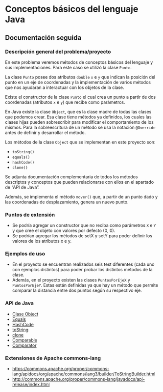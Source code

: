 ﻿# Conceptos básicos del lenguaje Java

## Documentación seguida

### Descripción general del problema/proyecto
En este problema veremos métodos de conceptos básicos del lenguaje y sus implementaciones. Para este caso se utilizó la clase `Punto`.

La clase `Punto` posee dos atributos `double` `x` e `y` que indican la posición del punto en un eje de coordenadas y la implementación de varios métodos que nos ayudaran a interactuar con los objetos de la clase.

Existe el constructor de la clase `Punto` el cual crea un punto a partir de dos coordenadas (atributos `x` e `y`) que recibe como parámetros.

En Java existe la clase `Object`, que es la clase madre de todas las clases que podemos crear. Esa clase tiene métodos ya definidos, los cuales las clases hijas pueden sobrescribir para modificar el comportamiento de los mismos. Para la sobreescritura de un método se usa la notación `@Override` antes de definir y desarrollar el método.

Los métodos de la clase `Object` que se implementan en este proyecto son: 
-   `toString()` 
-   `equals()`
-   `hashCode()`
-   `clone()`

Se adjunta documentación complementaria de todos los métodos descriptos y conceptos que pueden relacionarse con ellos en el apartado de “API de Java”.

Además, se implementa el método `mover()` que, a partir de un punto dado y las coordenadas de desplazamiento, genera un nuevo punto.

### Puntos de extensión
-   Se podría agregar un constructor que no reciba como parámetros `X` e `Y` y que cree el objeto con valores por defecto (0, 0).
-   Se podrían agregar los métodos de setX y setY para poder definir los valores de los atributos x e y.

### Ejemplos de uso
-   En el proyecto se encuentran realizados seis test diferentes (cada uno con ejemplos distintos) para poder probar los distintos métodos de la clase. 
-   Además, en el proyecto existen las clases `PuntosPorEjeX` y `PuntosPorEjeY`. Estas están definidas ya que hay un método que permite comparar la distancia entre dos puntos según su respectivo eje.

### API de Java

-   [Clase Object](https://docs.oracle.com/javase/10/docs/api/java/lang/Object.html)
-   [Equals](https://docs.oracle.com/javase/10/docs/api/java/lang/Object.html#equals(java.lang.Object))
-   [HashCode](https://docs.oracle.com/javase/10/docs/api/java/lang/Object.html#hashCode())
-   [toString](https://docs.oracle.com/javase/10/docs/api/java/lang/Object.html#toString())
-   [clone](https://docs.oracle.com/javase/10/docs/api/java/lang/Object.html#clone())
-   [Comparable](https://docs.oracle.com/javase/10/docs/api/java/lang/Comparable.html)
-   [Comparator](https://docs.oracle.com/javase/10/docs/api/java/util/Comparator.html)

### Extensiones de Apache commons-lang

-   <https://commons.apache.org/proper/commons-lang/apidocs/org/apache/commons/lang3/builder/ToStringBuilder.html>
-   <http://commons.apache.org/proper/commons-lang/javadocs/api-release/index.html>

